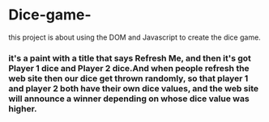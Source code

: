 # Dice-game-
this project is about using the DOM and Javascript to create the dice game. 


 ### it's a paint with a title that says Refresh Me, and then it's got Player 1 dice and Player 2 dice.And when people refresh the web site then our dice get thrown randomly, so that player 1 and player 2 both have their own dice values, and the web site will announce a winner depending on whose dice value was higher.
